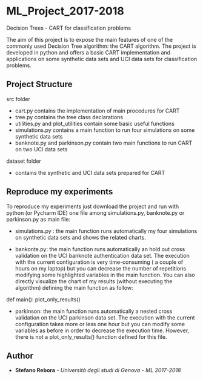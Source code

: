 # ML_Project_2017-2018
Decision Trees - CART for classification problems

The aim of this project is to expose the main features of one of the commonly used Decision Tree algorithm: the CART algorithm. The project is developed in python and offers a basic CART implementation and applications on some synthetic data sets and UCI data sets for classification problems.

## Project Structure
src folder
* cart.py contains the implementation of main procedures for CART
* tree.py contains the tree class declarations
* utilities.py and plot_utilities contain some basic useful functions 
* simulations.py contains a main function to run four simulations on some synthetic data sets
* banknote.py and parkinson.py contain two main functions to run CART on two UCI data sets

dataset folder
* contains the synthetic and UCI data sets prepared for CART

## Reproduce my experiments
To reproduce my experiments just download the project and run with python (or Pycharm IDE) one file among simulations.py, banknote.py or parkinson.py as main file:

* simulations.py : the main function runs automatically my four simulations on synthetic data sets and shows the related charts.

* bankonte.py: the main function runs automatically an hold out cross validation on the UCI banknote authentication data set.
The execution with the current configuration is very time-consuming ( a couple of hours on my laptop) but you can decrease the number of repetitions modifying some highlighted variables in the main function.
You can also directly visualize the chart of my results (without executing the algorithm) defining the main function as follow:

def main():
    plot_only_results()
 
* parkinson: the main function runs automatically a nested cross validation on the UCI parkinson data set.
The execution with the current configuration takes more or less one hour but you can modify some variables as before in order to decrease the execution time. However, there is not a plot_only_results() function defined for this file.

## Author

* **Stefano Rebora** - *Università degli studi di Genova - ML 2017-2018* 
